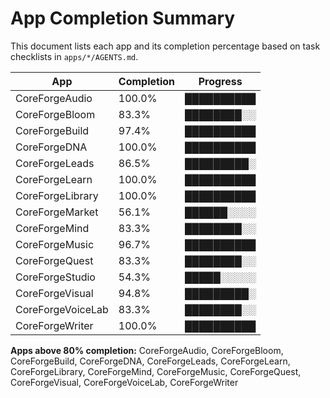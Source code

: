 # App Completion Summary

This document lists each app and its completion percentage based on task checklists in `apps/*/AGENTS.md`.

| App | Completion | Progress |
|-----|------------|----------|
| CoreForgeAudio | 100.0% | ██████████ |
| CoreForgeBloom | 83.3% | ████████░░ |
| CoreForgeBuild | 97.4% | ██████████ |
| CoreForgeDNA | 100.0% | ██████████ |
| CoreForgeLeads | 86.5% | █████████░ |
| CoreForgeLearn | 100.0% | ██████████ |
| CoreForgeLibrary | 100.0% | ██████████ |
| CoreForgeMarket | 56.1% | ██████░░░░ |
| CoreForgeMind | 83.3% | ████████░░ |
| CoreForgeMusic | 96.7% | ██████████ |
| CoreForgeQuest | 83.3% | ████████░░ |
| CoreForgeStudio | 54.3% | █████░░░░░ |
| CoreForgeVisual | 94.8% | █████████░ |
| CoreForgeVoiceLab | 83.3% | ████████░░ |
| CoreForgeWriter | 100.0% | ██████████ |

**Apps above 80% completion:** CoreForgeAudio, CoreForgeBloom, CoreForgeBuild, CoreForgeDNA, CoreForgeLeads, CoreForgeLearn, CoreForgeLibrary, CoreForgeMind, CoreForgeMusic, CoreForgeQuest, CoreForgeVisual, CoreForgeVoiceLab, CoreForgeWriter
